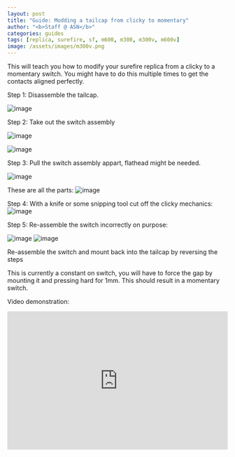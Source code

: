 ```yaml
---
layout: post
title: "Guide: Modding a tailcap from clicky to momentary"
author: "<b>Staff @ ASN</b>"
categories: guides
tags: [replica, surefire, sf, m600, m300, m300v, m600v]
image: /assets/images/m300v.png
---
```


This will teach you how to modify your surefire replica from a clicky to a momentary switch. You might have to do this multiple times to get the contacts aligned perfectly.

Step 1: Disassemble the tailcap.

![image](https://user-images.githubusercontent.com/25975089/156904654-bded8bf5-65ac-451b-9594-20991d4e2f2f.png)

Step 2: Take out the switch assembly

![image](https://user-images.githubusercontent.com/25975089/156904657-76d332c8-0190-49e8-adc6-eb15cfb8c98e.png)

![image](https://user-images.githubusercontent.com/25975089/156904670-2ad8c2ab-c557-4eed-af52-3f0c2e648c96.png)

Step 3: Pull the switch assembly appart, flathead might be needed.

![image](https://user-images.githubusercontent.com/25975089/156904690-0fae7e35-db85-42cd-ab15-4c9844ebc3bd.png)

These are all the parts:
![image](https://user-images.githubusercontent.com/25975089/156904711-747872d7-c373-4026-bb55-ca4a79237266.png)


Step 4: With a knife or some snipping tool cut off the clicky mechanics:
![image](https://user-images.githubusercontent.com/25975089/156904704-d8640343-0f1d-419d-88af-40e47c4f37db.png)

Step 5: Re-assemble the switch incorrectly on purpose:

![image](https://user-images.githubusercontent.com/25975089/156904733-4c25dfa5-ba4c-478f-8fb5-edf316efe3a8.png)
![image](https://user-images.githubusercontent.com/25975089/156904756-12ce8fa1-1571-4d0f-ac5b-dc916f69a5b1.png)

Re-assemble the switch and mount back into the tailcap by reversing the steps

This is currently a constant on switch, you will have to force the gap by mounting it and pressing hard for 1mm. This should result in a momentary switch.

Video demonstration: 
<p align="center">
<iframe width="100%" height="315" src="https://www.youtube.com/embed/zT0gNbwesM4" title="YouTube video player" frameborder="0" allow="accelerometer; autoplay; clipboard-write; encrypted-media; gyroscope; picture-in-picture" allowfullscreen></iframe>
</p>

